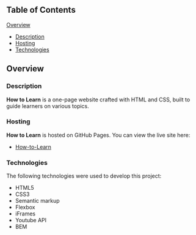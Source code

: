 ## Table of Contents

[Overview](#overview)

- [Description](#description)
- [Hosting](#hosting)
- [Technologies](#technologies)

## Overview

### Description
**How to Learn** is a one-page website crafted with HTML and CSS, built to guide learners on various topics.

### Hosting

**How to Learn** is hosted on GitHub Pages. You can view the live site here:

- [How-to-Learn](https://private-lazy-val.github.io/how-to-learn-plus/)

### Technologies

The following technologies were used to develop this project:

- HTML5
- CSS3
- Semantic markup
- Flexbox
- iFrames
- Youtube API
- BEM
